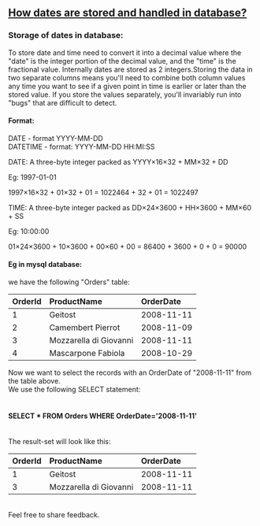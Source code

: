 ## [How dates are stored and handled in database?](https://prayuja-teli.github.io/Blog/Date)     


### Storage of dates in database:<br/>

To store date and time need to convert it into a decimal value where the "date" is the integer portion of the decimal value, and the "time" is the fractional value. Internally dates are stored as 2 integers.Storing the data in two separate columns means you'll need to combine both column values any time you want to see if a given point in time is earlier or later than the stored value. If you store the values separately, you'll invariably run into "bugs" that are difficult to detect.<br/>


#### Format:<br/>

DATE - format YYYY-MM-DD<br/>
DATETIME - format: YYYY-MM-DD HH:MI:SS<br/>



DATE: A three-byte integer packed as YYYY×16×32 + MM×32 + DD<br/>

Eg: 1997-01-01 <br/>

1997×16×32 + 01×32 + 01 = 1022464 + 32 + 01 = 1022497

TIME: A three-byte integer packed as DD×24×3600 + HH×3600 + MM×60 + SS<br/>

Eg: 10:00:00 <br/>

01×24×3600 + 10×3600 + 00×60 + 00 = 86400 + 3600 + 0 + 0 = 90000



#### Eg in mysql database:<br/>

we have the following "Orders" table:<br/>

|OrderId     |  ProductName  |  OrderDate    | 
| :------------- | :------------- | :------------- | 
| 1 |   Geitost   |    2008-11-11   |
| 2 |   Camembert Pierrot   | 2008-11-09      |
| 3 |   Mozzarella di Giovanni  |   2008-11-11    |
| 4 |   Mascarpone Fabiola | 2008-10-29 |


Now we want to select the records with an OrderDate of "2008-11-11" from the table above.<br/>
We use the following SELECT statement:<br/><br/>
#### SELECT * FROM Orders WHERE OrderDate='2008-11-11'<br/><br/>
The result-set will look like this:<br/>

|OrderId     |  ProductName  |  OrderDate    | 
| :------------- | :------------- | :------------- |
| 1 |   Geitost   |    2008-11-11   |
| 3 |   Mozzarella di Giovanni  |   2008-11-11    |

<br/>
Feel free to share feedback.
